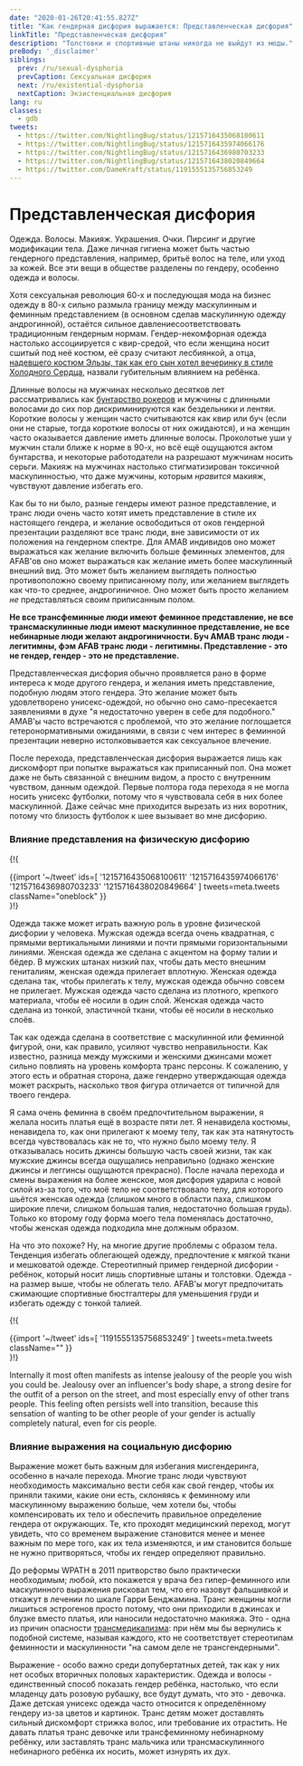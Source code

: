 ```yaml
---
date: "2020-01-26T20:41:55.827Z"
title: "Как гендерная дисфория выражается: Представленческая дисфория"
linkTitle: "Представленческая дисфория"
description: "Толстовки и спортивные штаны никогда не выйдут из моды."
preBody: '_disclaimer'
siblings:
  prev: /ru/sexual-dysphoria
  prevCaption: Сексуальная дисфория
  next: /ru/existential-dysphoria
  nextCaption: Экзистенциальная дисфория
lang: ru
classes:
  - gdb
tweets:
  - https://twitter.com/NightlingBug/status/1215716435068100611
  - https://twitter.com/NightlingBug/status/1215716435974066176
  - https://twitter.com/NightlingBug/status/1215716436980703233
  - https://twitter.com/NightlingBug/status/1215716438020849664
  - https://twitter.com/DameKraft/status/1191555135756853249
---
```


# Представленческая дисфория

Одежда. Волосы. Макияж. Украшения. Очки. Пирсинг и другие модификации тела. Даже личная гигиена может быть частью гендерного представления, например, бритьё волос на теле, или уход за кожей. Все эти вещи в обществе разделены по гендеру, особенно одежда и волосы.

Хотя сексуальная революция 60-х и последующая мода на бизнес одежду в 80-х сильно размыла границу между маскулинным и феминным представлением (в основном сделав маскулинную одежду андрогинной), остаётся сильное давлениесоответствовать традиционным гендерным нормам. Гендер-некомфорная одежда настолько ассоциируется с квир-средой, что если женщина носит сшитый под неё костюм, её сразу считают лесбиянкой, а отца, [надевшего костюм Эльзы, так как его сын хотел вечеринку в стиле Холодного Сердца](https://twitter.com/cbsnews/status/1088441623846023168?lang=ru), назвали губительным влиянием на ребёнка.

Длинные волосы на мужчинах несколько десятков лет рассматривались как [бунтарство рокеров](https://www.youtube.com/watch?v=PbAoXw_DqvM) и мужчины с длинными волосами до сих пор дискриминируются как бездельники и лентяи. Короткие волосы у женщин часто считываются как квир или буч (если они не старые, тогда короткие волосы от них ожидаются), и на женщин часто оказывается давление иметь длинные волосы. Проколотые уши у мужчин стали ближе к норме в 90-х, но всё ещё ощущаются актом бунтарства, и некоторые работодатели на разрешают мужчинам носить серьги. Макияж на мужчинах настолько стигматизирован токсичной маскулинностью, что даже мужчины, которым *нравится* макияж, чувствуют давление избегать его.

Как бы то ни было, разные гендеры имеют разное представление, и транс люди очень часто хотят иметь представление в стиле их настоящего гендера, и желание освободиться от оков гендерной презентации разделяют все транс люди, вне зависимости от их положения на гендерном спектре. Для AMAB индивидов оно может выражаться как желание включить больше феминных элементов, для AFAB'ов оно может выражаться как желание иметь более маскулинный внешний вид. Это может быть желанием выглядеть полностью противоположно своему приписанному полу, или желанием выглядеть как что-то среднее, андрогиничное. Оно может быть просто желанием *не* представляться своим приписанным полом.

**Не все трансфеминные люди имеют феминное представление, не все трансмаскулинные люди имеют маскулинное представление, не все небинарные люди желают андрогиничности. Буч AMAB транс люди - легитимны, фэм AFAB транс люди - легитимны. Представление - это не гендер, гендер - это не представление.**

Представленческая дисфория обычно проявляется рано в форме интереса к моде другого гендера, и желания иметь представление, подобную людям этого гендера. Это желание может быть удовлетворено унисекс-одеждой, но обычно оно само-пресекается заявлениями в духе "я недостаточно уверен в себе для подобного." AMAB'ы часто встречаются с проблемой, что это желание поглощается гетеронормативными ожиданиями, в связи с чем интерес в феминной презентации неверно истолковывается как сексуальное влечение.

После перехода, представленческая дисфория выражается лишь как дискомфорт при попытке выражаться как приписанный пол. Она может даже не быть связанной с внешним видом, а просто с внутренним чувством, данным одеждой. Первые полтора года перехода я не могла носить унисекс футболки, потому что я чувствовала себя в них более маскулинной. Даже сейчас мне приходится вырезать из них воротник, потому что близость футболок к шее вызывает во мне дисфорию.

### Влияние представления на физическую дисфорию

{!{ <div class="gutter">{{import '~/tweet' ids=[
  '1215716435068100611'
  '1215716435974066176'
  '1215716436980703233'
  '1215716438020849664'
] tweets=meta.tweets className="oneblock" }}</div> }!}
<!--
Когда ты собираешься куда-то идти, ты просто выходишь из кровати и надеваешь что попадётся под руку. Ты не ухаживаешь за собой, не следишь за телом. Ты немного гордишься своим отношением к красоте, своим глубоким существом, не связанным с внешним видом.
---
Твоя одежда почти всегда выбрана для максимального комфорта. Для тебя, комфорт - это свободная, мешковатая одежда. Ты терпеть не можешь носить одежду (которую другие называют красивой!), которая плотно прилегает к твоему телу не в тех местах, которая привлекает твоё внимание к определённым частям своего тела.
---
Покупка одежды - в лучшем случае неудобство, в худшем случае - источник стресса и тревожности. Когда ты находишь одежду, которая тебе подходит и нормально выглядит, ты не чувствуешь *удовлетворения*. Ты не чувствуешь особенной уверенности в них. Ты просто с облегчением идёшь домой.
---
Хуже всего - случаи, когда тебе *приходится* приодеваться - свадьбы, похороны, собеседования... Даже после всего ухаживания за собой, в лучшей одежде, ты ощущаешь себя неловко в формальной одежде. В ней ты чувствуешь себя *фальшивкой,* как кучка слизи, притворяющаяся приукрашеным человеком.
-->

Одежда также может играть важную роль в уровне физической дисфории у человека. Мужская одежда всегда очень квадратная, с прямыми вертикальными линиями и почти прямыми горизонтальными линиями. Женская одежда же сделана с акцентом на форму талии и бёдер. В мужских штанах низкий пах, чтобы дать место внешним гениталиям, женская одежда прилегает вплотную. Женская одежда сделана так, чтобы прилегать к телу, мужская одежда обычно совсем не прилегает. Мужская одежда часто сделана из плотного, крепкого материала, чтобы её носили в один слой. Женская одежда часто сделана из тонкой, эластичной ткани, чтобы её носили в несколько слоёв.

Так как одежда сделана в соответствие с маскулинной или феминной фигурой, они, как правило, усиляют чувство неправильности. Как известно, разница между мужскими и женскими джинсами может сильно повлиять на уровень комфорта транс персоны. К сожалению, у этого есть и обратная сторона, даже гендерно утверждающая одежда может раскрыть, насколько твоя фигура отличается от типичной для твоего гендера.

Я сама очень феминна в своём предпочтительном выражении, я желала носить платья ещё в возрасте пяти лет. Я ненавидела костюмы, ненавидела то, как они прилегают к моему телу, так как эта натянутость всегда чувствовалась как не то, что нужно было моему телу. Я отказывалась носить джинсы большую часть своей жизни, так как мужские джинсы всегда ощущались неправильно (однако женские джинсы и леггинсы ощущаются прекрасно). После начала перехода и смены выражения на более женское, моя дисфория ударила с новой силой из-за того, что моё тело не соответствовало телу, для которого шьётся женская одежда (слишком много в области паха, слишком широкие плечи, слишком большая талия, недостаточно большая грудь). Только ко второму году форма моего тела поменялась достаточно, чтобы женская одежда подходила мне должным образом.

На что это похоже? Ну, на многие другие проблемы с образом тела. Тенденция избегать облегающей одежду, предпочтение к мягкой ткани и мешковатой одежде. Стереотипный пример гендерной дисфории - ребёнок, который носит лишь спортивные штаны и толстовки. Одежда - на размер выше, чтобы не облегать тело. AFAB'ы могут предпочитать сжимающие спортивные бюстгалтеры для уменьшения груди и избегать одежду с тонкой талией.

{!{ <div class="gutter">{{import '~/tweet' ids=[
  '1191555135756853249'
] tweets=meta.tweets className="" }}</div> }!}
<!--
Feeling envious of other girls for being pretty is a thing that many many women feel. Dysphoria is a real headfuck of a layer on top of that feeling, yet I just wanna say that if you’re a trans woman feeling envious of another trans woman, that’s you being a actual woman.
Чувство зависти по отношению к красоте других девушек испытывают многие женщины. Дисфория, накладывающаяся поверх этого чувства, очень сносит мозг, но я просто хочу сказать, что если вы - транс женщина, и завидуете другой транс женщине, это вы просто являетесь настоящей женщиной.
-->

Internally it most often manifests as intense jealousy of the people you wish you could be. Jealousy over an influencer's body shape, a strong desire for the outfit of a person on the street, and most especially envy of other trans people. This feeling often persists well into transition, because this sensation of wanting to be other people of your gender is actually completely natural, even for cis people.


### Влияние выражения на социальную дисфорию

Выражение может быть важным для избегания мисгендеринга, особенно в начале перехода. Многие транс люди чувствуют необходимость максимально вести себя как свой гендер, чтобы их приняли такими, какие они есть, склоняясь к феминному или маскулинному выражению больше, чем хотели бы, чтобы компенсировать их тело и обеспечить правильное определение гендера от окружающих. Те, кто проходят медицинский переход, могут увидеть, что со временем выражение становится менее и менее важным по мере того, как их тела изменяются, и им становится больше не нужно притворяться, чтобы их гендер определяют правильно.

До реформы WPATH в 2011 притворство было практически необходимым; любой, кто покажется у врача без гипер-феминного или маскулинного выражения рисковал тем, что его назовут фальшивкой и откажут в лечении по шкале Гарри Бенджамина. Транс женщины могли лишиться эстрогенов просто потому, что они приходили в джинсах и блузке вместо платья, или наносили недостаточно макияжа. Это - одна из причин опасности [трансмедикализма](https://en.wikipedia.org/wiki/Transmedicalism): при нём мы бы вернулись к подобной системе, называя каждого, кто не соответствует стереотипам феминности и маскулинности "на самом деле не трансгендерными".

Выражение - особо важно среди допубертатных детей, так как у них нет особых вторичных половых характеристик. Одежда и волосы - единственный способ показать гендер ребёнка, настолько, что если младенцу дать розовую рубашку, все будут думать, что это - девочка. Даже детская унисекс одежда часто относится к определённому гендеру из-за цветов и картинок. Транс детям может доставлять сильный дискомфорт стрижка волос, или требование их отрастить. Не давать платья транс девочке или трансфеминному небинарному ребёнку, или заставлять транс мальчика или трансмаскулинного небинарного ребёнка их носить, может изнурять их дух.
